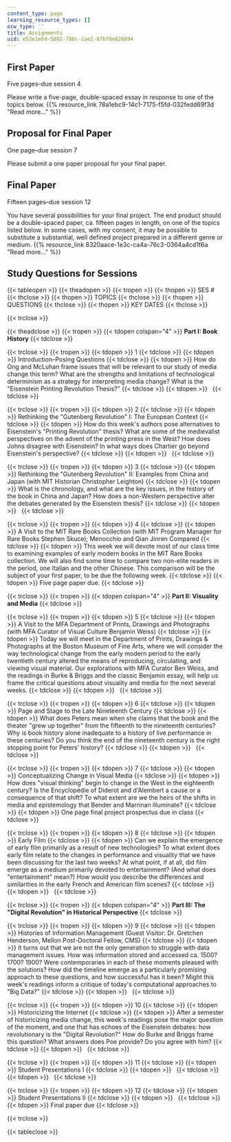 ```yaml
---
content_type: page
learning_resource_types: []
ocw_type: ''
title: Assignments
uid: e52e1e6d-5892-780c-1ae2-87bf0e826894
---
```


First Paper
-----------

Five pages–due session 4

Please write a five-page, double-spaced essay in response to one of the topics below. {{% resource_link 78a1ebc9-14c1-7175-f5fd-032fedd69f3d "Read more…" %}}

Proposal for Final Paper
------------------------

One page–due session 7

Please submit a one paper proposal for your final paper.

Final Paper
-----------

Fifteen pages–due session 12

You have several possibilities for your final project. The end product should be a double-spaced paper, ca. fifteen pages in length, on one of the topics listed below. In some cases, with my consent, it may be possible to substitute a substantial, well defined project prepared in a different genre or medium. {{% resource_link 8320aace-1e3c-ca4a-76c3-0364a4cd1f6a "Read more…" %}}

Study Questions for Sessions
----------------------------

{{< tableopen >}}
{{< theadopen >}}
{{< tropen >}}
{{< thopen >}}
SES #
{{< thclose >}}
{{< thopen >}}
TOPICS
{{< thclose >}}
{{< thopen >}}
QUESTIONS
{{< thclose >}}
{{< thopen >}}
KEY DATES
{{< thclose >}}

{{< trclose >}}

{{< theadclose >}}
{{< tropen >}}
{{< tdopen colspan="4" >}}
**Part I: Book History**
{{< tdclose >}}

{{< trclose >}}
{{< tropen >}}
{{< tdopen >}}
1
{{< tdclose >}}
{{< tdopen >}}
Introduction–Posing Questions
{{< tdclose >}}
{{< tdopen >}}
How do Ong and McLuhan frame issues that will be relevant to our study of media change this term? What are the strengths and limitations of technological determinism as a strategy for interpreting media change? What is the "Eisenstein Printing Revolution Thesis?"
{{< tdclose >}}
{{< tdopen >}}
 
{{< tdclose >}}

{{< trclose >}}
{{< tropen >}}
{{< tdopen >}}
2
{{< tdclose >}}
{{< tdopen >}}
Rethinking the "Gutenberg Revolution" I: The European Context
{{< tdclose >}}
{{< tdopen >}}
How do this week's authors pose alternatives to Eisenstein's "Printing Revolution" thesis? What are some of the medievalist perspectives on the advent of the printing press in the West? How does Johns disagree with Eisenstein? In what ways does Chartier go beyond Eisenstein's perspective?
{{< tdclose >}}
{{< tdopen >}}
 
{{< tdclose >}}

{{< trclose >}}
{{< tropen >}}
{{< tdopen >}}
3
{{< tdclose >}}
{{< tdopen >}}
Rethinking the "Gutenberg Revolution" II: Examples from China and Japan (with MIT Historian Christopher Leighton)
{{< tdclose >}}
{{< tdopen >}}
What is the chronology, and what are the key issues, in the history of the book in China and Japan? How does a non-Western perspective alter the debates generated by the Eisenstein thesis?
{{< tdclose >}}
{{< tdopen >}}
 
{{< tdclose >}}

{{< trclose >}}
{{< tropen >}}
{{< tdopen >}}
4
{{< tdclose >}}
{{< tdopen >}}
A Visit to the MIT Rare Books Collection (with MIT Program Manager for Rare Books Stephen Skuce); Menocchio and Qian Jinren Compared
{{< tdclose >}}
{{< tdopen >}}
This week we will devote most of our class time to examining examples of early modern books in the MIT Rare Books collection. We will also find some time to compare two non-elite readers in the period, one Italian and the other Chinese. This comparison will be the subject of your first paper, to be due the following week.
{{< tdclose >}}
{{< tdopen >}}
Five page paper due.
{{< tdclose >}}

{{< trclose >}}
{{< tropen >}}
{{< tdopen colspan="4" >}}
**Part II: Visuality and Media**
{{< tdclose >}}

{{< trclose >}}
{{< tropen >}}
{{< tdopen >}}
5
{{< tdclose >}}
{{< tdopen >}}
A Visit to the MFA Department of Prints, Drawings and Photographs (with MFA Curator of Visual Culture Benjamin Weiss)
{{< tdclose >}}
{{< tdopen >}}
Today we will meet in the Department of Prints, Drawings & Photographs at the Boston Museum of Fine Arts, where we will consider the way technological change from the early modern period to the early twentieth century altered the means of reproducing, circulating, and viewing visual material. Our explorations with MFA Curator Ben Weiss, and the readings in Burke & Briggs and the classic Benjamin essay, will help us frame the critical questions about visuality and media for the next several weeks.
{{< tdclose >}}
{{< tdopen >}}
 
{{< tdclose >}}

{{< trclose >}}
{{< tropen >}}
{{< tdopen >}}
6
{{< tdclose >}}
{{< tdopen >}}
Page and Stage to the Late Nineteenth Century
{{< tdclose >}}
{{< tdopen >}}
What does Peters mean when she claims that the book and the theater "grew up together" from the fifteenth to the nineteenth centuries? Why is book history alone inadequate to a history of live performance in these centuries? Do you think the end of the nineteenth century is the right stopping point for Peters' history?
{{< tdclose >}}
{{< tdopen >}}
 
{{< tdclose >}}

{{< trclose >}}
{{< tropen >}}
{{< tdopen >}}
7
{{< tdclose >}}
{{< tdopen >}}
Conceptualizing Change in Visual Media
{{< tdclose >}}
{{< tdopen >}}
How does "visual thinking" begin to change in the West in the eighteenth century? Is the Encyclopédie of Diderot and d'Alembert a cause or a consequence of that shift? To what extent are we the heirs of the shifts in media and epistemology that Bender and Marrinan illuminate?
{{< tdclose >}}
{{< tdopen >}}
One page final project prospectus due in class
{{< tdclose >}}

{{< trclose >}}
{{< tropen >}}
{{< tdopen >}}
8
{{< tdclose >}}
{{< tdopen >}}
Early Film
{{< tdclose >}}
{{< tdopen >}}
Can we explain the emergence of early film primarily as a result of new technologies? To what extent does early film relate to the changes in performance and visuality that we have been discussing for the last two weeks? At what point, if at all, did film emerge as a medium primarily devoted to entertainment? (And what does "entertainment" mean?) How would you describe the differences and similarities in the early French and American film scenes?
{{< tdclose >}}
{{< tdopen >}}
 
{{< tdclose >}}

{{< trclose >}}
{{< tropen >}}
{{< tdopen colspan="4" >}}
**Part III: The "Digital Revolution" in Historical Perspective**
{{< tdclose >}}

{{< trclose >}}
{{< tropen >}}
{{< tdopen >}}
9
{{< tdclose >}}
{{< tdopen >}}
Histories of Information Management (Guest Visitor: Dr. Gretchen Henderson, Mellon Post-Doctoral Fellow, CMS)
{{< tdclose >}}
{{< tdopen >}}
It turns out that we are not the only generation to struggle with data management issues. How was information stored and accessed ca. 1500? 1700? 1900? Were contemporaries in each of these moments pleased with the solutions? How did the timeline emerge as a particularly promising approach to these questions, and how successful has it been? Might this week's readings inform a critique of today's computational approaches to "Big Data?"
{{< tdclose >}}
{{< tdopen >}}
 
{{< tdclose >}}

{{< trclose >}}
{{< tropen >}}
{{< tdopen >}}
10
{{< tdclose >}}
{{< tdopen >}}
Historicizing the Internet
{{< tdclose >}}
{{< tdopen >}}
After a semester of historicizing media change, this week's readings pose the major question of the moment, and one that has echoes of the Eisenstein debates: how revolutionary is the "Digital Revolution?" How do Burke and Briggs frame this question? What answers does Poe provide? Do you agree with him?
{{< tdclose >}}
{{< tdopen >}}
 
{{< tdclose >}}

{{< trclose >}}
{{< tropen >}}
{{< tdopen >}}
11
{{< tdclose >}}
{{< tdopen >}}
Student Presentations I
{{< tdclose >}}
{{< tdopen >}}
 
{{< tdclose >}}
{{< tdopen >}}
 
{{< tdclose >}}

{{< trclose >}}
{{< tropen >}}
{{< tdopen >}}
12
{{< tdclose >}}
{{< tdopen >}}
Student Presentations II
{{< tdclose >}}
{{< tdopen >}}
 
{{< tdclose >}}
{{< tdopen >}}
Final paper due
{{< tdclose >}}

{{< trclose >}}

{{< tableclose >}}